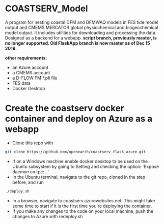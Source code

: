 # COASTSERV_Model
A program for nesting coastal DFM and DFMWAQ models in FES tide model output and CMEMS MERCATOR global physiochemical and biogeochemical model output. It includes utilities for downloading and processing the data. 
Designed as a backend for a webapp. **script branch, previously master, is no longer supported. Old FlaskApp branch is now master as of Dec 15 2019.**

**other requirements:**
* an Azure account
* a CMEMS account
* a D-FLOW FM *.pli file
* FES data
* Docker Desktop 

# Create the coastserv docker container and deploy on Azure as a webapp
* Clone this repo with 
```bash
git clone https://github.com/openearth/coastserv_flask_azure.git
```
* If on a Windows machine enable docker desktop to be used on the Ubuntu subsystem by going to Setting and checking the option: 'Expose daemon on tpc:...'
* In the Ubuntu terminal, navigate to the git repo, cloned in the step before, and run
```bash
./deploy.sh
```
* In a browser, navigate to coastserv.azurewebsites.net. This might take some time to start if it is the first time you're deploying the container.
* If you make any changes to the code on your local machine, push the changes to Azure with redeploy.sh 



